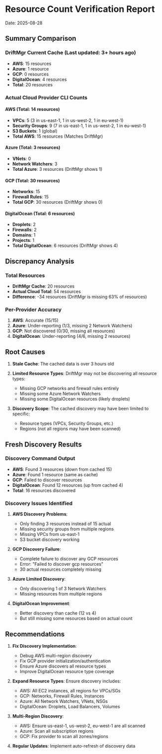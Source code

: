 # Resource Count Verification Report
Date: 2025-08-28

## Summary Comparison

### DriftMgr Current Cache (Last updated: 3+ hours ago)
- **AWS**: 15 resources
- **Azure**: 1 resource  
- **GCP**: 0 resources
- **DigitalOcean**: 4 resources
- **Total**: 20 resources

### Actual Cloud Provider CLI Counts

#### AWS (Total: 14 resources)
- **VPCs**: 5 (3 in us-east-1, 1 in us-west-2, 1 in eu-west-1)
- **Security Groups**: 9 (7 in us-east-1, 1 in us-west-2, 1 in eu-west-1)
- **S3 Buckets**: 1 (global)
- **Total AWS**: 15 resources (Matches DriftMgr)

#### Azure (Total: 3 resources)
- **VNets**: 0
- **Network Watchers**: 3
- **Total Azure**: 3 resources (DriftMgr shows 1)

#### GCP (Total: 30 resources)
- **Networks**: 15
- **Firewall Rules**: 15
- **Total GCP**: 30 resources (DriftMgr shows 0)

#### DigitalOcean (Total: 6 resources)
- **Droplets**: 2
- **Firewalls**: 2
- **Domains**: 1
- **Projects**: 1
- **Total DigitalOcean**: 6 resources (DriftMgr shows 4)

## Discrepancy Analysis

### Total Resources
- **DriftMgr Cache**: 20 resources
- **Actual Cloud Total**: 54 resources
- **Difference**: -34 resources (DriftMgr is missing 63% of resources)

### Per-Provider Accuracy
1. **AWS**: Accurate (15/15)
2. **Azure**: Under-reporting (1/3, missing 2 Network Watchers)
3. **GCP**: Not discovered (0/30, missing all resources)
4. **DigitalOcean**: Under-reporting (4/6, missing 2 resources)

## Root Causes

1. **Stale Cache**: The cached data is over 3 hours old
2. **Limited Resource Types**: DriftMgr may not be discovering all resource types:
   - Missing GCP networks and firewall rules entirely
   - Missing some Azure Network Watchers
   - Missing some DigitalOcean resources (likely droplets)

3. **Discovery Scope**: The cached discovery may have been limited to specific:
   - Resource types (VPCs, Security Groups, etc.)
   - Regions (not all regions may have been scanned)

## Fresh Discovery Results

### Discovery Command Output
- **AWS**: Found 3 resources (down from cached 15)
- **Azure**: Found 1 resource (same as cache)  
- **GCP**: Failed to discover resources
- **DigitalOcean**: Found 12 resources (up from cached 4)
- **Total**: 16 resources discovered

### Discovery Issues Identified

1. **AWS Discovery Problems**:
   - Only finding 3 resources instead of 15 actual
   - Missing security groups from multiple regions
   - Missing VPCs from us-east-1
   - S3 bucket discovery working

2. **GCP Discovery Failure**:
   - Complete failure to discover any GCP resources
   - Error: "Failed to discover gcp resources"
   - 30 actual resources completely missing

3. **Azure Limited Discovery**:
   - Only discovering 1 of 3 Network Watchers
   - Missing resources from multiple regions

4. **DigitalOcean Improvement**:
   - Better discovery than cache (12 vs 4)
   - But still missing some resources based on actual count

## Recommendations

1. **Fix Discovery Implementation**:
   - Debug AWS multi-region discovery
   - Fix GCP provider initialization/authentication
   - Ensure Azure discovers all resource types
   - Improve DigitalOcean resource type coverage

2. **Expand Resource Types**: Ensure discovery includes:
   - AWS: All EC2 instances, all regions for VPCs/SGs
   - GCP: Networks, Firewall Rules, Instances
   - Azure: All Network Watchers, VNets, NSGs
   - DigitalOcean: Droplets, Load Balancers, Volumes
   
3. **Multi-Region Discovery**: 
   - AWS: Ensure us-east-1, us-west-2, eu-west-1 are all scanned
   - Azure: Scan all subscription regions
   - GCP: Fix provider to scan all zones/regions

4. **Regular Updates**: Implement auto-refresh of discovery data